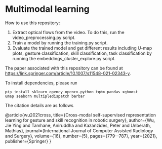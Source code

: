 # Multimodal learning

How to use this repository:
1) Extract optical flows from the video. To do this, run the video_preprocessing.py script.
2) Train a model by running the training.py script.
3) Evaluate the trained model and get different results including U-map plots, gesture classification, skill classification, task classification by running the  embeddings_cluster_explore.py script.

The paper associated with this repository can be found at https://link.springer.com/article/10.1007/s11548-021-02343-y.

To install dependencies, please run

<code>pip install sklearn opency opencv-python tqdm pandas xgboost umap seaborn multipledispatch barbar</code>

The citation details are as follows.

@article{wu2021cross,
  title={Cross-modal self-supervised representation learning for gesture and skill recognition in robotic surgery},
  author={Wu, Jie Ying and Tamhane, Aniruddha and Kazanzides, Peter and Unberath, Mathias},
  journal={International Journal of Computer Assisted Radiology and Surgery},
  volume={16},
  number={5},
  pages={779--787},
  year={2021},
  publisher={Springer}
}

